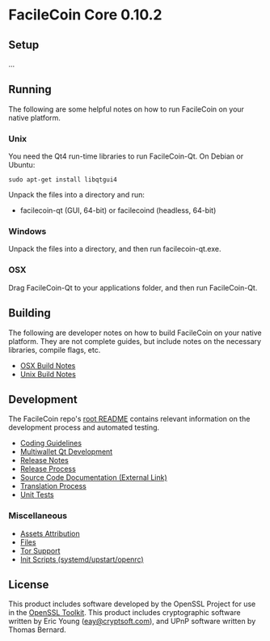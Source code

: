 FacileCoin Core 0.10.2
=====================

Setup
---------------------
...

Running
---------------------
The following are some helpful notes on how to run FacileCoin on your native platform. 

### Unix

You need the Qt4 run-time libraries to run FacileCoin-Qt. On Debian or Ubuntu:

	sudo apt-get install libqtgui4

Unpack the files into a directory and run:

- facilecoin-qt (GUI, 64-bit) or facilecoind (headless, 64-bit)



### Windows

Unpack the files into a directory, and then run facilecoin-qt.exe.

### OSX

Drag FacileCoin-Qt to your applications folder, and then run FacileCoin-Qt.


Building
---------------------
The following are developer notes on how to build FacileCoin on your native platform. They are not complete guides, but include notes on the necessary libraries, compile flags, etc.

- [OSX Build Notes](build-osx.md)
- [Unix Build Notes](build-unix.md)

Development
---------------------
The FacileCoin repo's [root README](https://github.com/facilecoin/facilecoin/blob/master/README.md) contains relevant information on the development process and automated testing.

- [Coding Guidelines](coding.md)
- [Multiwallet Qt Development](multiwallet-qt.md)
- [Release Notes](release-notes.md)
- [Release Process](release-process.md)
- [Source Code Documentation (External Link)](https://dev.visucore.com/facilecoin/doxygen/)
- [Translation Process](translation_process.md)
- [Unit Tests](unit-tests.md)


### Miscellaneous
- [Assets Attribution](assets-attribution.md)
- [Files](files.md)
- [Tor Support](tor.md)
- [Init Scripts (systemd/upstart/openrc)](init.md)

License
---------------------
This product includes software developed by the OpenSSL Project for use in the [OpenSSL Toolkit](https://www.openssl.org/). This product includes
cryptographic software written by Eric Young ([eay@cryptsoft.com](mailto:eay@cryptsoft.com)), and UPnP software written by Thomas Bernard.
